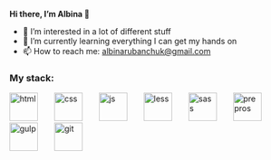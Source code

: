 **Hi there, I’m Albina 👋**
- 👀 I’m interested in a lot of different stuff
- 🌱 I’m currently learning everything I can get my hands on
- 📫 How to reach me: <a href="mailto:albinarubanchuk@gmail.com">albinarubanchuk@gmail.com</a>

<div>
<h3>My stack:</h3>
<img src="https://user-images.githubusercontent.com/95575093/224682761-a71324e7-1f2a-48cf-8983-d5e1380a48ab.png" width="50px" style="max-width: 100%; margin-right: 25px;" alt="html">
<img src="https://user-images.githubusercontent.com/95575093/224686988-0500ce4b-36ad-4218-be21-3517bf47b23d.png" width="50px" style="max-width: 100%; margin-right: 25px;" alt="css">
<img src="https://user-images.githubusercontent.com/95575093/224687169-2e94e6a6-7cf9-4831-b8d8-f2c4fd4ee87d.png" width="50px" style="max-width: 100%; margin-right: 25px;" alt="js">
<img src="https://user-images.githubusercontent.com/95575093/224687236-e37e2524-2674-410f-aa5e-906edd1dd5d6.png" width="50px" style="max-width: 100%; margin-right: 25px;" alt="less">
<img src="https://user-images.githubusercontent.com/95575093/224687308-21106cd2-54f8-4430-b180-a2405ca2a4c7.png" width="50px" style="max-width: 100%; margin-right: 25px;" alt="sass">
<img src="https://user-images.githubusercontent.com/95575093/224687374-24a8ba0a-945b-4b8a-8cea-92c56776cabb.png" width="50px" style="max-width: 100%; margin-right: 25px;" alt="prepros">
<img src="https://user-images.githubusercontent.com/95575093/224687941-bb338e51-f82e-4106-b8e3-cb0e513e0083.png" width="50px" style="max-width: 100%; margin-right: 25px;" alt="gulp">
<img src="https://user-images.githubusercontent.com/95575093/224688008-8043ce60-218b-4a95-ade7-dcf3118ea7fa.png" width="50px" style="max-width: 100%; margin-right: 25px;" alt="git">
</div>
<!---
Albinaaaaa/Albinaaaaa is a ✨ special ✨ repository because its `README.md` (this file) appears on your GitHub profile.
You can click the Preview link to take a look at your changes.
--->
